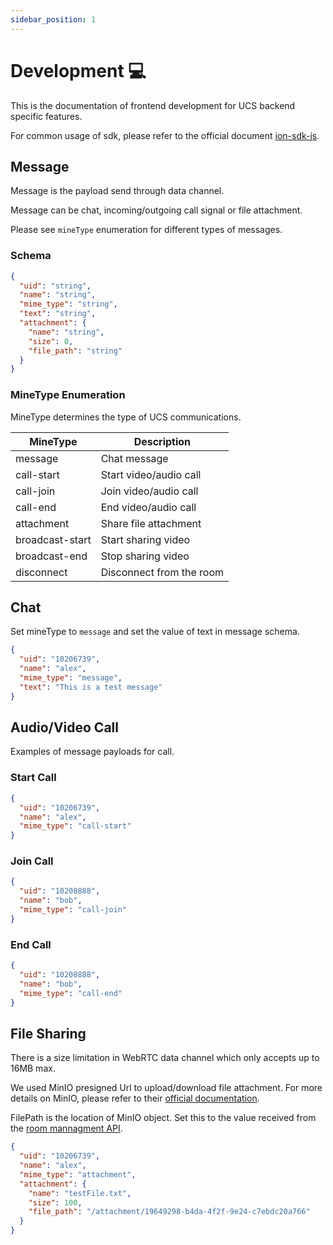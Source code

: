 ```yaml
---
sidebar_position: 1
---
```


# Development 💻

This is the documentation of frontend development for UCS backend specific features.

For common usage of sdk, please refer to the official document [ion-sdk-js](https://github.com/pion/ion-sdk-js).

## Message

Message is the payload send through data channel.

Message can be chat, incoming/outgoing call signal or file attachment.

Please see `mineType` enumeration for different types of messages.

### Schema

```json
{
  "uid": "string",
  "name": "string",
  "mime_type": "string",
  "text": "string",
  "attachment": {
    "name": "string",
    "size": 0,
    "file_path": "string"
  }
}
```

### MineType Enumeration

MineType determines the type of UCS communications.

| MineType        | Description               |
| --------------- | ------------------------- |
| message         | Chat message              |
| call-start      | Start video/audio call    |
| call-join       | Join video/audio call     |
| call-end        | End video/audio call      |
| attachment      | Share file attachment     |
| broadcast-start | Start sharing video       |
| broadcast-end   | Stop sharing video        |
| disconnect      | Disconnect from the room  |

## Chat

Set mineType to `message` and set the value of text in message schema.

```json
{
  "uid": "10206739",
  "name": "alex",
  "mime_type": "message",
  "text": "This is a test message"
}
```

## Audio/Video Call

Examples of message payloads for call.

### Start Call

```json
{
  "uid": "10206739",
  "name": "alex",
  "mime_type": "call-start"
}
```

### Join Call

```json
{
  "uid": "10208888",
  "name": "bob",
  "mime_type": "call-join"
}
```

### End Call

```json
{
  "uid": "10208888",
  "name": "bob",
  "mime_type": "call-end"
}
```

## File Sharing

There is a size limitation in WebRTC data channel which only accepts up to 16MB max.

We used MinIO presigned Url to upload/download file attachment. For more details on MinIO, please refer to their [official documentation](https://min.io/docs/minio/windows/index.html).

FilePath is the location of MinIO object. Set this to the value received from the [room mannagment API](../Room%20Management%20API/file-upload.api.mdx).

```json
{
  "uid": "10206739",
  "name": "alex",
  "mime_type": "attachment",
  "attachment": {
    "name": "testFile.txt",
    "size": 100,
    "file_path": "/attachment/19649298-b4da-4f2f-9e24-c7ebdc20a766"
  }
}
```